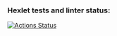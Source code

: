 ### Hexlet tests and linter status:
[![Actions Status](https://github.com/BEAR-AE/frontend-project-12/actions/workflows/hexlet-check.yml/badge.svg)](https://github.com/BEAR-AE/frontend-project-12/actions)